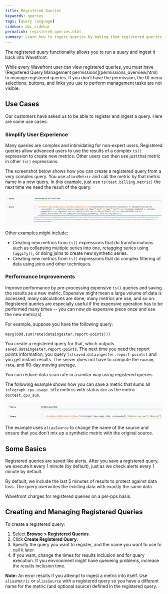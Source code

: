 ```yaml
---
title: Registered Queries
keywords: queries
tags: [query language]
sidebar: doc_sidebar
permalink: registered_queries.html
summary: Learn how to ingest queries by making them registered queries.
---
```


The registered query functionality allows you to run a query and ingest it back into Wavefront.

<div markdown="span" class="alert alert-info">While every Wavefront user can view registered queries, you must have [Registered Query Management permissions](permissions_overview.html) to manage registered queries.
If you don't have the permission, the UI menu selections, buttons, and links you use to perform management tasks are not visible.</div>


## Use Cases

Our customers have asked us to be able to register and ingest a query. Here are some use cases:

### Simplify User Experience

Many queries are complex and intimidating for non-expert users. Registered queries allow advanced users to use the results of a complex `ts()` expression to create new metrics. Other users can then use just that metric in other `ts()` expressions.

The screenshot below shows how you can create a registered query from a very complex query. You use `aliasMetric` and call the metric by that metric name in a new query. In this example, just use `ts(test.billing.metric)` the next time we need the result of the query.

![registered query](images/registered_query.png)

Other examples might include:
* Creating new metrics from `ts()` expressions that do transformations such as collapsing multiple series into one, retagging series using `taggify()`, or doing joins to create new synthetic series.
* Creating new metrics from `ts()` expressions that do complex filtering of data using joins and other techniques.

### Performance Improvements

Improve performance by pre-processing expensive `ts()` queries and saving the results as a new metric. Expensive might mean a large volume of data is accessed, many calculations are done, many metrics are use, and so on. Registered queries are especially useful if the expensive operation has to be performed many times -- you can now do expensive piece once and use the new metric(s).

For example, suppose you have the following query:

`mavg(60d,sum(rate(dataingester.report-points)))`

You create a registered query for that, which outputs `saved.dataingester.report-points`. The next time you need the report points information, you query `ts(saved.dataingester.report-points)` and you get instant results. The server does not have to compute the `rawsum`, `rate`, and 60-day moving average.

You can reduce data scan rate in a similar way using registered queries.

The following example shows how you can save a metric that sums all `telegraph.cpu.usage.idle` metircs with status `dev` as the metric `doctest.cpu_sum`.

![registered query simple](images/registered_query_simple.png)

The example uses `aliasSource` to change the name of the source and ensure that you don't mix up a synthetic metric with the original source.

## Some Basics

Registered queries are saved like alerts. After you save a registered query, we execute it every 1 minute (by default), just as we check alerts every 1 minute by default.

By default, we include the last 5 minutes of results to protect against data loss. The query overwrites the existing data with exactly the same data.

Wavefront charges for registered queries on a per-pps basis.

## Creating and Managing Registered Queries

To create a registered query:

1. Select **Browse > Registered Queries**.
2. Click **Create Registered Query**.
3. Specify the query you want to register, and the name you want to use to call it later.
4. If you want, change the times for results inclusion and for query execution. If you environment might have queueing problems, increase the results inclusion time.

**Note:** An error results if you attempt to ingest a metric into itself. Use `aliasMetric` or `aliasSource` with a registered query so you have a different name for the metric (and optional source) defined in the registered query.
